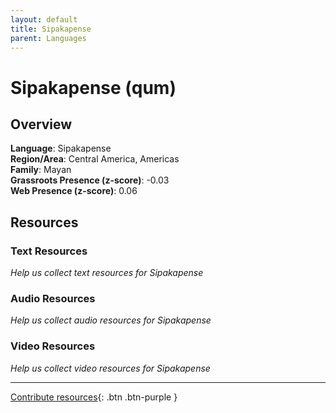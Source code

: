 ```yaml
---
layout: default
title: Sipakapense
parent: Languages
---
```


# Sipakapense (qum)

## Overview

**Language**: Sipakapense  
**Region/Area**: Central America, Americas  
**Family**: Mayan  
**Grassroots Presence (z-score)**: -0.03  
**Web Presence (z-score)**: 0.06  

## Resources

### Text Resources
*Help us collect text resources for Sipakapense*

### Audio Resources
*Help us collect audio resources for Sipakapense*

### Video Resources
*Help us collect video resources for Sipakapense*

---

[Contribute resources](https://forms.office.com/e/1SfLJx3u1r){: .btn .btn-purple }
